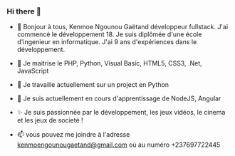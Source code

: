 ### Hi there 👋
- 👋 Bonjour à tous, Kenmoe Ngounou Gaëtand développeur fullstack. J'ai commencé le développement 18. Je suis diplômée d'une école d'ingenieur en informatique. J'ai 9 ans d'expériences dans le développement.

- 👀 Je maitrise le PHP, Python, Visual Basic, HTML5, CSS3, .Net, JavaScript

- 🔭 Je travaille actuellement sur un project en Python

- 🌱 Je suis actuellement en cours d'apprentissage de NodeJS, Angular

- ✨ Je suis passionnée par le développement, les jeux vidéos, le cinema et les jeux de societé !

- 📫 vous pouvez me joindre à l'adresse kenmoengounougaetand@gmail.com où au numéro +237697722445

<!--
**gaetandKenmoe/gaetandKenmoe** is a ✨ _special_ ✨ repository because its `README.md` (this file) appears on your GitHub profile.

Here are some ideas to get you started:

- 🔭 I’m currently working on ...
- 🌱 I’m currently learning ...
- 👯 I’m looking to collaborate on ...
- 🤔 I’m looking for help with ...
- 💬 Ask me about ...
- 📫 How to reach me: ...
- 😄 Pronouns: ...
- ⚡ Fun fact: ...
-->
